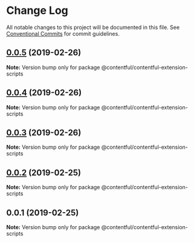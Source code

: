 # Change Log

All notable changes to this project will be documented in this file.
See [Conventional Commits](https://conventionalcommits.org) for commit guidelines.

## [0.0.5](https://github.com/contentful/create-contentful-extension/compare/@contentful/contentful-extension-scripts@0.0.4...@contentful/contentful-extension-scripts@0.0.5) (2019-02-26)

**Note:** Version bump only for package @contentful/contentful-extension-scripts





## [0.0.4](https://github.com/contentful/create-contentful-extension/compare/@contentful/contentful-extension-scripts@0.0.3...@contentful/contentful-extension-scripts@0.0.4) (2019-02-26)

**Note:** Version bump only for package @contentful/contentful-extension-scripts





## [0.0.3](https://github.com/contentful/create-contentful-extension/compare/@contentful/contentful-extension-scripts@0.0.2...@contentful/contentful-extension-scripts@0.0.3) (2019-02-26)

**Note:** Version bump only for package @contentful/contentful-extension-scripts





## [0.0.2](https://github.com/contentful/create-contentful-extension/compare/@contentful/contentful-extension-scripts@0.0.1...@contentful/contentful-extension-scripts@0.0.2) (2019-02-25)

**Note:** Version bump only for package @contentful/contentful-extension-scripts





## 0.0.1 (2019-02-25)

**Note:** Version bump only for package @contentful/contentful-extension-scripts
